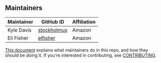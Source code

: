 ## Maintainers

| Maintainer | GitHub ID | Affiliation |
| --------------- | --------- | ----------- |
| Kyle Davis | [stockholmux](https://github.com/stockholmux) | Amazon |
| Eli Fisher | [elfisher](https://github.com/elfisher) | Amazon |

[This document](https://github.com/opensearch-project/.github/blob/main/MAINTAINERS.md) explains what maintainers do in this repo, and how they should be doing it. If you're interested in contributing, see [CONTRIBUTING](CONTRIBUTING.md).